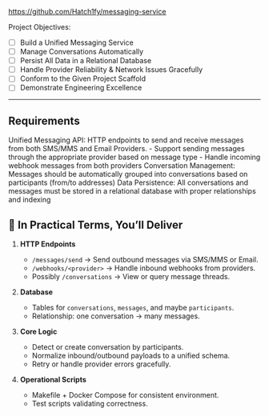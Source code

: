 https://github.com/Hatch1fy/messaging-service

Project Objectives:
- [ ] Build a Unified Messaging Service
- [ ] Manage Conversations Automatically 
- [ ] Persist All Data in a Relational Database
- [ ] Handle Provider Reliability & Network Issues Gracefully
- [ ] Conform to the Given Project Scaffold
- [ ] Demonstrate Engineering Excellence
---
## Requirements
Unified Messaging API: HTTP endpoints to send and receive messages from both SMS/MMS and Email Providers.
	- Support sending messages through the appropriate provider based on message type
	- Handle incoming webhook messages from both providers
Conversation Management: Messages should be automatically grouped into conversations based on participants (from/to addresses)
Data Persistence: All conversations and messages must be stored in a relational database with proper relationships and indexing



## 🧩 In Practical Terms, You’ll Deliver

1. **HTTP Endpoints**
    
    - `/messages/send` → Send outbound messages via SMS/MMS or Email.
    - `/webhooks/<provider>` → Handle inbound webhooks from providers.
    - Possibly `/conversations` → View or query message threads.
2. **Database**
    
    - Tables for `conversations`, `messages`, and maybe `participants`.
    - Relationship: one conversation → many messages.
3. **Core Logic**
    
    - Detect or create conversation by participants.
    - Normalize inbound/outbound payloads to a unified schema.
    - Retry or handle provider errors gracefully.
4. **Operational Scripts**
    
    - Makefile + Docker Compose for consistent environment.
    - Test scripts validating correctness.